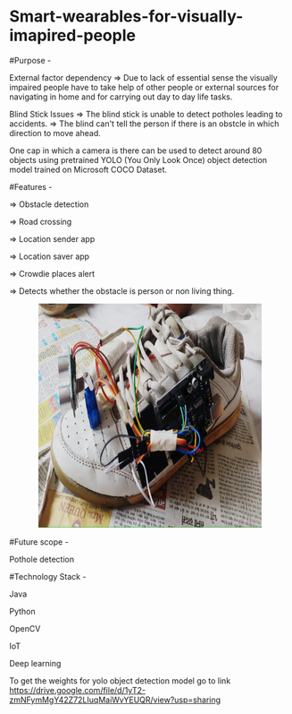 # Smart-wearables-for-visually-imapired-people

#Purpose - 

External factor dependency 
=> Due to lack of essential sense the visually impaired people have to take help of other people or external sources for navigating in home and for carrying out day to day life tasks.

Blind Stick Issues 
=> The blind stick is unable to detect potholes leading to accidents.
=> The blind can't tell the person if there is an obstcle in which direction to move ahead.

One cap in which a camera is there can be used to detect around 80 objects using pretrained YOLO (You Only Look Once) object detection model trained on Microsoft COCO Dataset.

#Features - 

=> Obstacle detection 

=> Road crossing 

=> Location sender app 

=> Location saver app

=> Crowdie places alert 

=> Detects whether the obstacle is person or non living thing.

<p align="center"><img src="images/smart-shoes.jpeg" width="400" height="400"></p>

#Future scope -

Pothole detection 

#Technology Stack -

Java

Python

OpenCV

IoT

Deep learning 

To get the weights for yolo object detection model go to link https://drive.google.com/file/d/1yT2-zmNFymMgY42Z72LIuqMaiWvYEUQR/view?usp=sharing

